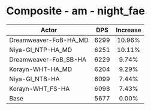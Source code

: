 # Composite - am - night_fae
| Actor | DPS | Increase |
|---|:---:|:---:|
|Dreamweaver-FoB-HA_MD|6299|10.96%|
|Niya-GI_NTP-HA_MD|6251|10.11%|
|Dreamweaver-FoB_SB-HA|6229|9.74%|
|Korayn-WHT-HA_MD|6204|9.29%|
|Niya-GI_NTB-HA|6099|7.44%|
|Korayn-WHT_FS-HA|6098|7.43%|
|Base|5677|0.00%|
